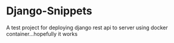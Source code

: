 # Django-Snippets

A test project for deploying django rest api to
server using docker container...hopefully it works
